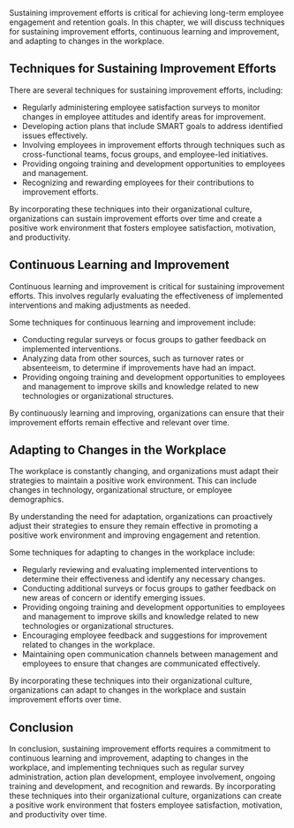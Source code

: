
Sustaining improvement efforts is critical for achieving long-term employee engagement and retention goals. In this chapter, we will discuss techniques for sustaining improvement efforts, continuous learning and improvement, and adapting to changes in the workplace.

Techniques for Sustaining Improvement Efforts
---------------------------------------------

There are several techniques for sustaining improvement efforts, including:

* Regularly administering employee satisfaction surveys to monitor changes in employee attitudes and identify areas for improvement.
* Developing action plans that include SMART goals to address identified issues effectively.
* Involving employees in improvement efforts through techniques such as cross-functional teams, focus groups, and employee-led initiatives.
* Providing ongoing training and development opportunities to employees and management.
* Recognizing and rewarding employees for their contributions to improvement efforts.

By incorporating these techniques into their organizational culture, organizations can sustain improvement efforts over time and create a positive work environment that fosters employee satisfaction, motivation, and productivity.

Continuous Learning and Improvement
-----------------------------------

Continuous learning and improvement is critical for sustaining improvement efforts. This involves regularly evaluating the effectiveness of implemented interventions and making adjustments as needed.

Some techniques for continuous learning and improvement include:

* Conducting regular surveys or focus groups to gather feedback on implemented interventions.
* Analyzing data from other sources, such as turnover rates or absenteeism, to determine if improvements have had an impact.
* Providing ongoing training and development opportunities to employees and management to improve skills and knowledge related to new technologies or organizational structures.

By continuously learning and improving, organizations can ensure that their improvement efforts remain effective and relevant over time.

Adapting to Changes in the Workplace
------------------------------------

The workplace is constantly changing, and organizations must adapt their strategies to maintain a positive work environment. This can include changes in technology, organizational structure, or employee demographics.

By understanding the need for adaptation, organizations can proactively adjust their strategies to ensure they remain effective in promoting a positive work environment and improving engagement and retention.

Some techniques for adapting to changes in the workplace include:

* Regularly reviewing and evaluating implemented interventions to determine their effectiveness and identify any necessary changes.
* Conducting additional surveys or focus groups to gather feedback on new areas of concern or identify emerging issues.
* Providing ongoing training and development opportunities to employees and management to improve skills and knowledge related to new technologies or organizational structures.
* Encouraging employee feedback and suggestions for improvement related to changes in the workplace.
* Maintaining open communication channels between management and employees to ensure that changes are communicated effectively.

By incorporating these techniques into their organizational culture, organizations can adapt to changes in the workplace and sustain improvement efforts over time.

Conclusion
----------

In conclusion, sustaining improvement efforts requires a commitment to continuous learning and improvement, adapting to changes in the workplace, and implementing techniques such as regular survey administration, action plan development, employee involvement, ongoing training and development, and recognition and rewards. By incorporating these techniques into their organizational culture, organizations can create a positive work environment that fosters employee satisfaction, motivation, and productivity over time.
